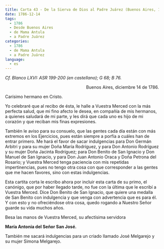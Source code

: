 ```yaml
---
title: Carta 43 - De la Sierva de Dios al Padre Juárez (Buenos Aires, 14 de diciembre de 1786).
date: 1786-12-14
tags:
  - 1786
  - Desde Buenos Aires
  - de Mama Antula
  - a Padre Juárez
categories:
  - 1786
  - de Mama Antula
  - a Padre Juárez
language:
  - es
---
```


_Cf. Blanco LXVI: ASR 199-200 (en castellano); G 68; B 76._

<div align="right">
Buenos Aires, diciembre 14 de 1786.
</div>

Carísimo hermano en Cristo.

Yo celebraré que al recibo de ésta, le halle a Vuestra Merced con la más perfecta salud, que mi fino afecto le desea, en compañía de mis hermanos, a quienes saludará de mi parte, y les dirá que cada uno es hijo de mi corazón y que reciban mis finas expresiones.

También le aviso para su consuelo, que las gentes cada día están con más extremos en los Ejercicios, pues están siempre a porfía a cuáles han de entrar primero. Me hará el favor de sacar indulgencias para Don Germán Arbitri y para su mujer Doña María Rodríguez, y para Don Antonio Rodríguez y su mujer Doña Jacinta Rodríguez; para Don Benito de San Ignacio y Don Manuel de San Ignacio, y para Don Juan Antonio Oraca y Doña Petrona del Rosario; y Vuestra Merced tenga paciencia con mis repetidas impertinencias, pues no tengo otra cosa con que corresponder a las gentes que me hacen favores, sino con estas indulgencias.

Esta cartita corta le escribo ahora por incluir esta carta de su primo, el canónigo, que por haber llegado tarde, no fue con la última que le escribí a Vuestra Merced. Dice Don Benito de San Ignacio, que quiere una medalla de San Benito con indulgencia y que venga con advertencia que es para él. Y con esto y no ofreciéndose otra cosa, quedo rogando a Nuestro Señor guarde su vida muchos años.

Besa las manos de Vuestra Merced, su afectísima servidora

**María Antonia del Señor San José.**

También me sacará indulgencias para un criado llamado José Melgarejo y su mujer Simona Melgarejo.
